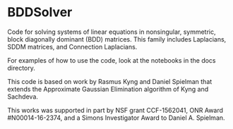 # BDDSolver

Code for solving systems of linear equations in nonsingular, symmetric, block diagonally dominant (BDD) matrices.
This family includes Laplacians, SDDM matrices, and Connection Laplacians.

For examples of how to use the code, look at the notebooks in the docs directory.

This code is based on work by Rasmus Kyng and Daniel Spielman that extends the Approximate Gaussian Elimination algorithm of
Kyng and Sachdeva.

This works was supported in part by NSF grant CCF-1562041, ONR Award #N00014-16-2374,
and a Simons Investigator Award to Daniel A. Spielman.
